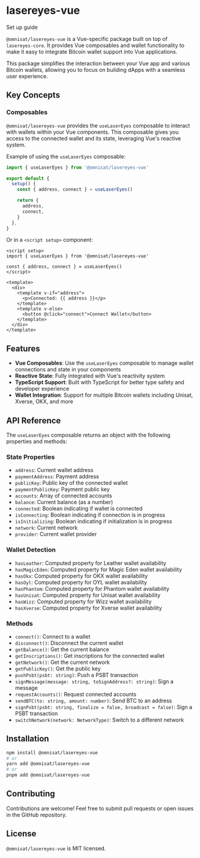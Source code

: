 # lasereyes-vue

Set up guide

`@omnisat/lasereyes-vue` is a Vue-specific package built on top of `lasereyes-core`. It provides Vue composables and wallet functionality to make it easy to integrate Bitcoin wallet support into Vue applications.

This package simplifies the interaction between your Vue app and various Bitcoin wallets, allowing you to focus on building dApps with a seamless user experience.

## Key Concepts

### Composables

`@omnisat/lasereyes-vue` provides the `useLaserEyes` composable to interact with wallets within your Vue components. This composable gives you access to the connected wallet and its state, leveraging Vue's reactive system.

Example of using the `useLaserEyes` composable:

```typescript
import { useLaserEyes } from '@omnisat/lasereyes-vue'

export default {
  setup() {
    const { address, connect } = useLaserEyes()

    return {
      address,
      connect,
    }
  },
}
```

Or in a `<script setup>` component:

```vue
<script setup>
import { useLaserEyes } from '@omnisat/lasereyes-vue'

const { address, connect } = useLaserEyes()
</script>

<template>
  <div>
    <template v-if="address">
      <p>Connected: {{ address }}</p>
    </template>
    <template v-else>
      <button @click="connect">Connect Wallet</button>
    </template>
  </div>
</template>
```

## Features

- **Vue Composables**: Use the `useLaserEyes` composable to manage wallet connections and state in your components
- **Reactive State**: Fully integrated with Vue's reactivity system
- **TypeScript Support**: Built with TypeScript for better type safety and developer experience
- **Wallet Integration**: Support for multiple Bitcoin wallets including Unisat, Xverse, OKX, and more

## API Reference

The `useLaserEyes` composable returns an object with the following properties and methods:

### State Properties

- `address`: Current wallet address
- `paymentAddress`: Payment address
- `publicKey`: Public key of the connected wallet
- `paymentPublicKey`: Payment public key
- `accounts`: Array of connected accounts
- `balance`: Current balance (as a number)
- `connected`: Boolean indicating if wallet is connected
- `isConnecting`: Boolean indicating if connection is in progress
- `isInitializing`: Boolean indicating if initialization is in progress
- `network`: Current network
- `provider`: Current wallet provider

### Wallet Detection

- `hasLeather`: Computed property for Leather wallet availability
- `hasMagicEden`: Computed property for Magic Eden wallet availability
- `hasOkx`: Computed property for OKX wallet availability
- `hasOyl`: Computed property for OYL wallet availability
- `hasPhantom`: Computed property for Phantom wallet availability
- `hasUnisat`: Computed property for Unisat wallet availability
- `hasWizz`: Computed property for Wizz wallet availability
- `hasXverse`: Computed property for Xverse wallet availability

### Methods

- `connect()`: Connect to a wallet
- `disconnect()`: Disconnect the current wallet
- `getBalance()`: Get the current balance
- `getInscriptions()`: Get inscriptions for the connected wallet
- `getNetwork()`: Get the current network
- `getPublicKey()`: Get the public key
- `pushPsbt(psbt: string)`: Push a PSBT transaction
- `signMessage(message: string, toSignAddress?: string)`: Sign a message
- `requestAccounts()`: Request connected accounts
- `sendBTC(to: string, amount: number)`: Send BTC to an address
- `signPsbt(psbt: string, finalize = false, broadcast = false)`: Sign a PSBT transaction
- `switchNetwork(network: NetworkType)`: Switch to a different network

## Installation

```bash
npm install @omnisat/lasereyes-vue
# or
yarn add @omnisat/lasereyes-vue
# or
pnpm add @omnisat/lasereyes-vue
```

## Contributing

Contributions are welcome! Feel free to submit pull requests or open issues in the GitHub repository.

## License

`@omnisat/lasereyes-vue` is MIT licensed.

